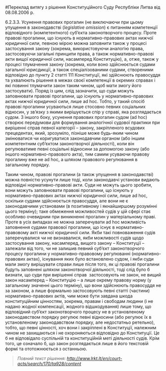 #Переклад витягу з рішення Конституційного Суду Республіки Литва від 08.08.2006 р.

<p>6.2.3.3. Усунення правових прогалин (не виключаючи при цьому упущення в законодавстві (<em>legislative omission</em>) є питанням компетенції відповідного (компетентного) суб&rsquo;єкта законотворчого процесу. Проте правові прогалини, що існують в нормативно-правових актах нижчої юридичної сили, певною мірою можна заповнити також у процесі застосування закону (зокрема, використовуючи аналогію права, застосовуючи загальні принципи права, а також нормативно-правові акти вищої юридичної сили, насамперед Конституцію), а, отже, також у процесі тлумачення закону (зокрема, коли воно здійснюється судами загальної юрисдикції, а також спеціалізованими судами, створеними відповідно до пункту 2 статті 111 Конституції, які здійснюють правосуддя та ухвалюють рішення в межах своєї компетенції в окремих справах і які повинні тлумачити закон таким чином, щоб мати змогу його застосувати). Поряд із цим, слід зазначити, що суди можуть заповнювати правові прогалини, що існують у нормативно-правових актах нижчої юридичної сили, лише ad hoc. Тобто, у такий спосіб правові прогалини усуваються лише стосовно певних соціальних відносин, у зв&rsquo;язку з якими вирішується спір у справі, яка розглядається судом. З іншого боку, усунення правових прогалин судом (ad hoc) створює передумови для формування аналогічної судової практики при вирішенні справ певної категорії &ndash; закону, закріпленого всудових прецедентах, який, зрозуміло, пізніше може будь-яким чином змінюватися чи коригуватися законодавчим органом (або іншим компетентним суб&rsquo;єктом законотворчої діяльності), коли він регулюватиме певні соціальні відносини за допомогою закону (або іншого нормативно-правового акта), тим самим усуваючи правову прогалину вже не ad hoc, а шляхом правового регулювання в загальному порядку.</p>
<p>Таким чином, правові прогалини (а також упущення в законодавстві) можна повністю усунути лише тоді, коли законодавчі установи видають відповідні нормативно-правові акти. Суди не можуть цього зробити, вони можуть заповнювати правові прогалини, що існують у нормативно-правових актах нижчої юридичної сили, лише ad hoc, оскільки судами здійснюється правосуддя, але вони не є законодавчими установами (в позитивному і якнайширшому розумінні цього терміну); таке обмеження можливостей судів у цій сфері стає особливо очевидним при виникненні прогалин у матеріальному праві. Проте в усіх випадках не можна заперечувати ad hoc можливість заповнення судами правової прогалини, що існує в нормативно-правовому акті нижчої юридичної сили. Якби такі повноваження судів заперечувалися чи не визнавалися, якби можливості судів щодо застосування закону, насамперед, вищого закону &ndash; Конституції &ndash; залежали від того, чи не залишив певний суб&rsquo;єкт законотворчого процесу прогалини у нормативно-правовому регулюванні (нормативно-правових актах), існування яких було встановлено судом, і якби суди мали змогу вирішувати справи лише після того, як ці правові прогалини будуть заповнені шляхом законотворчої діяльності, тоді слід було б визнати, що суди при вирішенні справ &nbsp;застосовують не закон, не вищий закон насамперед &ndash; Конституцію &ndash; а лише окрему правову норму (у загальному значенні цього терміну), що вони здійснюють правосуддя не за законом, а лише формально застосовують певні статті (частини) нормативно-правових актів, чим може бути завдана шкода конституційним цінностям, зокрема, правам і свободам людини (і не надано жодної компенсації, жодного відшкодування) лише тому, що відповідний суб&rsquo;єкт законотворчого процесу не в установленому законодавством порядку регулює певні відносини (або регулює їх в установленому законодавством порядку, але недостатньо ретельно), тобто, що певні цінності, хоч вони і закріплені в Конституції, належним чином не захищаються і не охороняються відповідно до Конституції. Це б не відповідало суспільній та конституційній меті діяльності судів. Крім того, це означало б, що закон розглядається лише в його текстовій формі та ототожнюється з останньою.</p>
<blockquote>
	<p><em>Повний текст рішення: <a href="http://www.lrkt.lt/en/court-acts/search/170/ta928/content">http://www.lrkt.lt/en/court-acts/search/170/ta928/content</a></em></p>
</blockquote>
